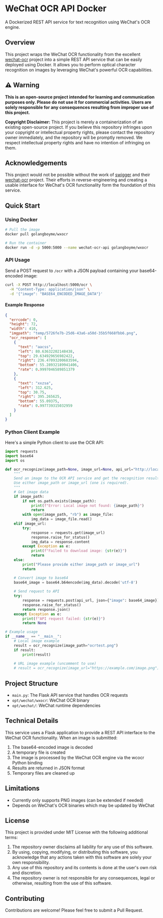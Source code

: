 # WeChat OCR API Docker

A Dockerized REST API service for text recognition using WeChat's OCR engine.

## Overview

This project wraps the WeChat OCR functionality from the excellent [wechat-ocr](https://github.com/swigger/wechat-ocr) project into a simple REST API service that can be easily deployed using Docker. It allows you to perform optical character recognition on images by leveraging WeChat's powerful OCR capabilities.

## ⚠️ Warning

**This is an open-source project intended for learning and communication purposes only. Please do not use it for commercial activities. Users are solely responsible for any consequences resulting from improper use of this project.**

**Copyright Disclaimer:** This project is merely a containerization of an existing open-source project. If you believe this repository infringes upon your copyright or intellectual property rights, please contact the repository owner immediately, and the repository will be promptly removed. We respect intellectual property rights and have no intention of infringing on them.

## Acknowledgements

This project would not be possible without the work of [swigger](https://github.com/swigger) and their [wechat-ocr](https://github.com/swigger/wechat-ocr) project. Their efforts in reverse-engineering and creating a usable interface for WeChat's OCR functionality form the foundation of this service.

## Quick Start

### Using Docker

```bash
# Pull the image
docker pull golangboyme/wxocr

# Run the container
docker run -d -p 5000:5000 --name wechat-ocr-api golangboyme/wxocr
```

### API Usage

Send a POST request to `/ocr` with a JSON payload containing your base64-encoded image:

```bash
curl -X POST http://localhost:5000/ocr \
  -H "Content-Type: application/json" \
  -d '{"image": "BASE64_ENCODED_IMAGE_DATA"}'
```

#### Example Response

```json
{
  "errcode": 0,
  "height": 72,
  "width": 410,
  "imgpath": "temp/5726fe7b-25d6-43a6-a50d-35b5f668fbb6.png",
  "ocr_response": [
    {
      "text": "aacss",
      "left": 80.63632202148438,
      "top": 29.634929656982422,
      "right": 236.47093200683594,
      "bottom": 55.28932189941406,
      "rate": 0.9997046589851379
    },
    {
      "text": "xxzsa",
      "left": 312.625,
      "top": 30.75,
      "right": 395.265625,
      "bottom": 55.09375,
      "rate": 0.997739315032959
    }
  ]
}
```

### Python Client Example

Here's a simple Python client to use the OCR API:

```python
import requests
import base64
import os

def ocr_recognize(image_path=None, image_url=None, api_url="http://localhost:5000/ocr"):
    """
    Send an image to the OCR API service and get the recognition results.
    Use either image_path or image_url (one is required).
    """
    # Get image data
    if image_path:
        if not os.path.exists(image_path):
            print(f"Error: Local image not found: {image_path}")
            return
        with open(image_path, "rb") as image_file:
            img_data = image_file.read()
    elif image_url:
        try:
            response = requests.get(image_url)
            response.raise_for_status()
            img_data = response.content
        except Exception as e:
            print(f"Failed to download image: {str(e)}")
            return
    else:
        print("Please provide either image_path or image_url")
        return

    # Convert image to base64
    base64_image = base64.b64encode(img_data).decode('utf-8')
    
    # Send request to API
    try:
        response = requests.post(api_url, json={"image": base64_image})
        response.raise_for_status()
        return response.json()
    except Exception as e:
        print(f"API request failed: {str(e)}")
        return None

# Example usage
if __name__ == "__main__":
    # Local image example
    result = ocr_recognize(image_path="ocrtest.png")
    if result:
        print(result)
    
    # URL image example (uncomment to use)
    # result = ocr_recognize(image_url="https://example.com/image.png")
```

## Project Structure

- `main.py`: The Flask API service that handles OCR requests
- `opt/wechat/wxocr`: WeChat OCR binary
- `opt/wechat/`: WeChat runtime dependencies

## Technical Details

This service uses a Flask application to provide a REST API interface to the WeChat OCR functionality. When an image is submitted:

1. The base64-encoded image is decoded
2. A temporary file is created
3. The image is processed by the WeChat OCR engine via the wcocr Python binding
4. Results are returned in JSON format
5. Temporary files are cleaned up

## Limitations

- Currently only supports PNG images (can be extended if needed)
- Depends on WeChat's OCR binaries which may be updated by WeChat

## License

This project is provided under MIT License with the following additional terms:

1. The repository owner disclaims all liability for any use of this software.
2. By using, copying, modifying, or distributing this software, you acknowledge that any actions taken with this software are solely your own responsibility.
3. Any use of this repository and its contents is done at the user's own risk and discretion.
4. The repository owner is not responsible for any consequences, legal or otherwise, resulting from the use of this software.

## Contributing

Contributions are welcome! Please feel free to submit a Pull Request.
